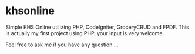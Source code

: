 khsonline
=========

Simple KHS Online utilizing PHP, CodeIgniter, GroceryCRUD and FPDF. 
This is actually my first project using PHP, your input is very welcome.

Feel free to ask me if you have any question ...



